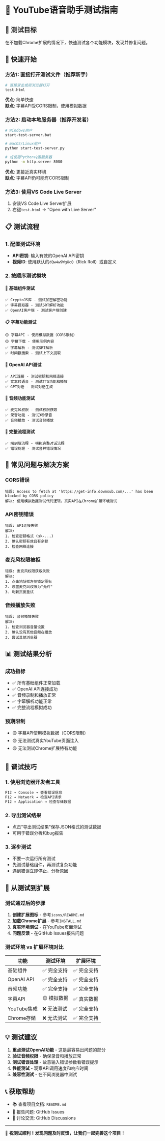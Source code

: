 # 🧪 YouTube语音助手测试指南

## 🎯 测试目标

在不加载Chrome扩展的情况下，快速测试各个功能模块，发现并修复问题。

## 🚀 快速开始

### 方法1: 直接打开测试文件（推荐新手）
```bash
# 直接双击或用浏览器打开
test.html
```
**优点**: 简单快速  
**缺点**: 字幕API受CORS限制，使用模拟数据

### 方法2: 启动本地服务器（推荐开发者）
```bash
# Windows用户
start-test-server.bat

# macOS/Linux用户  
python start-test-server.py

# 或使用Python内置服务器
python -m http.server 8080
```
**优点**: 更接近真实环境  
**缺点**: 字幕API仍可能有CORS限制

### 方法3: 使用VS Code Live Server
1. 安装VS Code Live Server扩展
2. 右键`test.html` → "Open with Live Server"

## 📋 测试流程

### 1. 配置测试环境
- **API密钥**: 输入有效的OpenAI API密钥
- **视频ID**: 使用默认的`dQw4w9WgXcQ`（Rick Roll）或自定义

### 2. 按顺序测试模块

#### 🔧 基础组件测试
```
✅ CryptoJS库 - 测试加密解密功能
✅ 字幕提取器 - 测试SRT解析功能  
✅ OpenAI客户端 - 测试客户端创建
```

#### 📋 字幕功能测试
```
🟡 字幕API - 使用模拟数据（CORS限制）
🟡 字幕下载 - 使用示例内容
✅ 字幕解析 - 测试SRT解析
✅ 时间戳搜索 - 测试上下文提取
```

#### 🤖 OpenAI API测试
```
✅ API连接 - 测试密钥和网络连接
✅ 文本转语音 - 测试TTS功能和播放
✅ GPT对话 - 测试对话生成
```

#### 🎤 音频功能测试
```
✅ 麦克风权限 - 测试权限获取
✅ 录音功能 - 测试3秒录音
✅ 音频播放 - 测试音频播放
```

#### 🔄 完整流程测试
```
✅ 端到端流程 - 模拟完整对话流程
✅ 错误处理 - 测试各种错误情况
```

## 🐛 常见问题与解决方案

### CORS错误
```
错误: Access to fetch at 'https://get-info.downsub.com/...' has been blocked by CORS policy
解决: 使用模拟数据测试代码逻辑，真实API在Chrome扩展环境测试
```

### API密钥错误
```
错误: API连接失败
解决: 
1. 检查密钥格式 (sk-...)
2. 确认密钥有效且有余额
3. 检查网络连接
```

### 麦克风权限被拒
```
错误: 麦克风权限获取失败
解决:
1. 点击地址栏左侧锁定图标
2. 设置麦克风权限为"允许"
3. 刷新页面重试
```

### 音频播放失败
```
错误: 音频播放失败
解决:
1. 检查浏览器音量设置
2. 确认没有其他音频在播放
3. 尝试其他浏览器
```

## 📊 测试结果分析

### 成功指标
- ✅ 所有基础组件正常加载
- ✅ OpenAI API连接成功
- ✅ 音频录制和播放正常
- ✅ 字幕解析功能正常
- ✅ 完整流程模拟成功

### 预期限制
- 🟡 字幕API使用模拟数据（CORS限制）
- 🟡 无法测试真实YouTube页面注入
- 🟡 无法测试Chrome扩展特有功能

## 🔧 调试技巧

### 1. 使用浏览器开发者工具
```bash
F12 → Console → 查看错误信息
F12 → Network → 检查API请求
F12 → Application → 检查存储数据
```

### 2. 导出测试结果
- 点击"导出测试结果"保存JSON格式的测试数据
- 可用于错误分析和bug报告

### 3. 逐步测试
- 不要一次运行所有测试
- 先测试基础组件，再测试复杂功能
- 遇到错误立即停止，分析原因

## 🚀 从测试到扩展

### 测试通过后的步骤
1. **创建扩展图标** - 参考`icons/README.md`
2. **加载Chrome扩展** - 参考`INSTALL.md`
3. **真实环境测试** - 在YouTube页面测试
4. **问题反馈** - 在GitHub Issues报告问题

### 测试环境 vs 扩展环境对比

| 功能 | 测试环境 | 扩展环境 |
|------|----------|----------|
| 基础组件 | ✅ 完全支持 | ✅ 完全支持 |
| OpenAI API | ✅ 完全支持 | ✅ 完全支持 |
| 音频功能 | ✅ 完全支持 | ✅ 完全支持 |
| 字幕API | 🟡 模拟数据 | ✅ 真实数据 |
| YouTube集成 | ❌ 无法测试 | ✅ 完全支持 |
| Chrome存储 | ❌ 无法测试 | ✅ 完全支持 |

## 💡 测试建议

1. **重点测试OpenAI功能** - 这是最容易出问题的部分
2. **验证音频权限** - 确保录音和播放正常
3. **测试错误处理** - 故意输入错误参数看错误提示
4. **性能测试** - 观察API调用速度和响应时间
5. **兼容性测试** - 在不同浏览器中测试

## 📞 获取帮助

- 📚 查看项目文档: `README.md`
- 🐛 报告问题: GitHub Issues
- 💬 讨论交流: GitHub Discussions

---

🎉 **祝测试顺利！发现问题及时反馈，让我们一起完善这个项目！** 